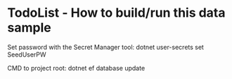 # TodoList - How to build/run this data sample

Set password with the Secret Manager tool:
dotnet user-secrets set SeedUserPW <pw>

CMD to project root:
dotnet ef database update
